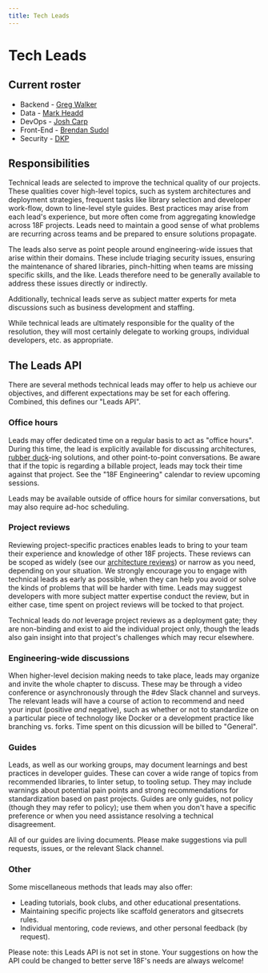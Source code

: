 ```yaml
---
title: Tech Leads
---
```

# Tech Leads

## Current roster

* Backend - [Greg Walker](https://gsa-tts.slack.com/messages/@U0KHZ7BE1)
* Data - [Mark Headd](https://gsa-tts.slack.com/messages/@U2C5A07NF)
* DevOps - [Josh Carp](https://gsa-tts.slack.com/messages/@U049AQS5E)
* Front-End - [Brendan Sudol](https://gsa-tts.slack.com/messages/@U0UA066AV)
* Security - [DKP](https://gsa-tts.slack.com/messages/@U3D3G1EHX)

## Responsibilities

Technical leads are selected to improve the technical quality of our projects. 
These qualities cover high-level topics, such as system architectures and 
deployment strategies, frequent tasks like library selection and developer 
work-flow, down to line-level style guides. Best practices may arise from each 
lead's experience, but more often come from aggregating knowledge across 18F 
projects. Leads need to maintain a good sense of what problems are recurring 
across teams and be prepared to ensure solutions propagate.

The leads also serve as point people around engineering-wide issues that arise 
within their domains. These include triaging security issues, ensuring the 
maintenance of shared libraries, pinch-hitting when teams are missing specific 
skills, and the like. Leads therefore need to be generally available to 
address these issues directly or indirectly.

Additionally, technical leads serve as subject matter experts for meta
discussions such as business development and staffing.

While technical leads are ultimately responsible for the quality of the 
resolution, they will most certainly delegate to working groups, individual
developers, etc. as appropriate.

## The Leads API

There are several methods technical leads may offer to help us achieve our 
objectives, and different expectations may be set for each offering. Combined, 
this defines our "Leads API".

### Office hours

Leads may offer dedicated time on a regular basis to act as "office hours". 
During this time, the lead is explicitly available for discussing
architectures, [rubber
duck](https://en.wikipedia.org/wiki/Rubber_duck_debugging)-ing solutions, and
other point-to-point conversations. Be aware that if the topic is regarding a
billable project, leads may tock their time against that project. See the "18F
Engineering" calendar to review upcoming sessions.

Leads may be available outside of office hours for similar conversations, but
may also require ad-hoc scheduling.

### Project reviews

Reviewing project-specific practices enables leads to bring to your team their
experience and knowledge of other 18F projects. These reviews can be scoped as
widely (see our [architecture reviews](../architecture_reviews/)) or narrow as
you need, depending on your situation. We strongly encourage you to engage
with technical leads as early as possible, when they can help you avoid or
solve the kinds of problems that will be harder with time. Leads may suggest
developers with more subject matter expertise conduct the review, but in
either case, time spent on project reviews will be tocked to that project.

Technical leads do *not* leverage project reviews as a deployment gate; they 
are non-binding and exist to aid the individual project only, though the leads 
also gain insight into that project's challenges which may recur elsewhere.

### Engineering-wide discussions

When higher-level decision making needs to take place, leads may organize and
invite the whole chapter to discuss. These may be through a video conference
or asynchronously through the #dev Slack channel and surveys. The relevant 
leads will have a course of action to recommend and need your input 
(positive *and* negative), such as whether or not to standardize on a 
particular piece of technology like Docker or a development practice like 
branching vs. forks. Time spent on this dicussion will be billed to "General".

### Guides

Leads, as well as our working groups, may document learnings and best 
practices in developer guides. These can cover a wide range of topics
from recommended libraries, to linter setup, to tooling setup. They may include
warnings about potential pain points and strong recommendations for 
standardization based on past projects. Guides are only guides, not policy
(though they may refer to policy); use them when you don't have a specific 
preference or when you need assistance resolving a technical disagreement.

All of our guides are living documents. Please make suggestions via pull
requests, issues, or the relevant Slack channel.

### Other

Some miscellaneous methods that leads may also offer:

* Leading tutorials, book clubs, and other educational presentations.
* Maintaining specific projects like scaffold generators and gitsecrets
  rules.
* Individual mentoring, code reviews, and other personal feedback (by
  request).

Please note: this Leads API is not set in stone. Your suggestions on how the 
API could be changed to better serve 18F's needs are always welcome!
